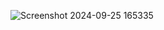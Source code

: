 ![Screenshot 2024-09-25 165335](https://github.com/user-attachments/assets/962beeb8-6f8f-46e2-bf7e-0e728ed01321)

